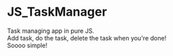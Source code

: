 # JS_TaskManager
Task managing app in pure JS.  
Add task, do the task, delete the task when you're done!  
Soooo simple!
